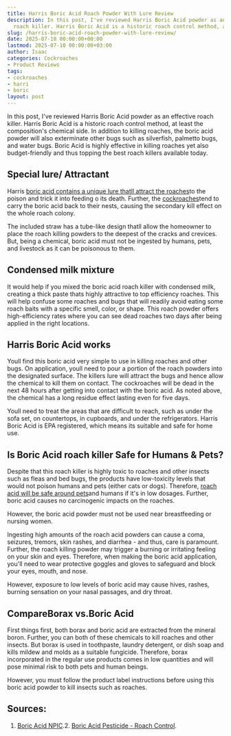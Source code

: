 ```yaml
---
title: Harris Boric Acid Roach Powder With Lure Review
description: In this post, I've reviewed Harris Boric Acid powder as an effective
  roach killer. Harris Boric Acid is a historic roach control method, at least the...
slug: /harris-boric-acid-roach-powder-with-lure-review/
date: 2025-07-10 00:00:00+00:00
lastmod: 2025-07-10 00:00:00+03:00
author: Isaac
categories: Cockroaches
- Product Reviews
tags:
- cockroaches
- harri
- boric
layout: post
---
```

In this post, I've reviewed Harris Boric Acid powder as an effective roach killer. Harris Boric Acid is a historic roach control method, at least the composition's chemical side. In addition to killing roaches, the boric acid powder will also exterminate other bugs such as silverfish, palmetto bugs, and water bugs. Boric Acid is highly effective in killing roaches yet also budget-friendly and thus topping the best roach killers available today.

##  Special lure/ Attractant

Harris [boric acid contains a unique lure thatll attract the roaches](https://pestpolicy.com/does-boric-acid-kill-roaches/)to the poison and trick it into feeding o its death. Further, the [cockroaches](https://pestpolicy.com/does-boric-acid-kill-roaches/)tend to carry the boric acid back to their nests, causing the secondary kill effect on the whole roach colony.

The included straw has a tube-like design thatll allow the homeowner to place the roach killing powders to the deepest of the cracks and crevices. But, being a chemical, boric acid must not be ingested by humans, pets, and livestock as it can be poisonous to them.

##  **Condensed milk mixture**

It would help if you mixed the boric acid roach killer with condensed milk, creating a thick paste thats highly attractive to top efficiency roaches. This will help confuse some roaches and bugs that will readily avoid eating some roach baits with a specific smell, color, or shape. This roach powder offers high-efficiency rates where you can see dead roaches two days after being applied in the right locations.

##  Harris Boric Acid works

Youll find this boric acid very simple to use in killing roaches and other bugs. On application, youll need to pour a portion of the roach powders into the designated surface. The killers lure will attract the bugs and hence allow the chemical to kill them on contact. The cockroaches will be dead in the next 48 hours after getting into contact with the boric acid. As noted above, the chemical has a long residue effect lasting even for five days.

Youll need to treat the areas that are difficult to reach, such as under the sofa set, on countertops, in cupboards, and under the refrigerators. Harris Boric Acid is EPA registered, which means its suitable and safe for home use.

##  Is Boric Acid roach killer Safe for Humans & Pets?

Despite that this roach killer is highly toxic to roaches and other insects such as fleas and bed bugs, the products have low-toxicity levels that would not poison humans and pets (either cats or dogs). Therefore, [roach acid will be safe around pets](https://pestpolicy.com/pet-safe-roach-killer/)and humans if it's in low dosages. Further, boric acid causes no carcinogenic impacts on the roaches.

However, the boric acid powder must not be used near breastfeeding or nursing women.

Ingesting high amounts of the roach acid powders can cause a coma, seizures, tremors, skin rashes, and diarrhea - and thus, care is paramount. Further, the roach killing powder may trigger a burning or irritating feeling on your skin and eyes. Therefore, when making the boric acid application, you'll need to wear protective goggles and gloves to safeguard and block your eyes, mouth, and nose.

However, exposure to low levels of boric acid may cause hives, rashes, burning sensation on your nasal passages, and dry throat.

##  **CompareBorax vs.Boric Acid**

First things first, both borax and boric acid are extracted from the mineral boron. Further, you can both of these chemicals to kill roaches and other insects. But borax is used in toothpaste, laundry detergent, or dish soap and kills mildew and molds as a suitable fungicide. Therefore, borax incorporated in the regular use products comes in low quantities and will pose minimal risk to both pets and human beings.

However, you must follow the product label instructions before using this boric acid powder to kill insects such as roaches.

##  **Sources:**

1. [Boric Acid NPIC](http://npic.orst.edu/factsheets/boricgen.html#cancer).2. [Boric Acid Pesticide - Roach Control](https://entomology.ca.uky.edu/ef614).